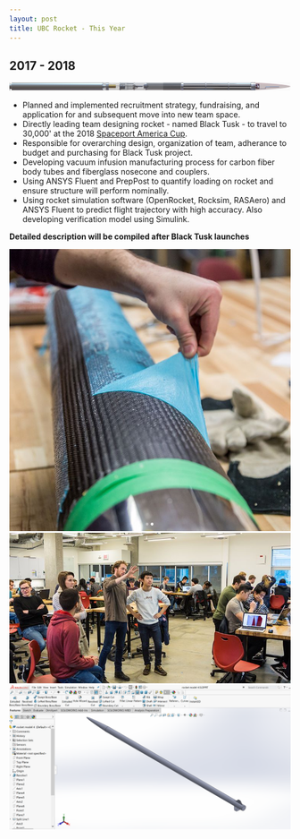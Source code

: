 ```yaml
---
layout: post
title: UBC Rocket - This Year
---
```

## 2017 - 2018
![30k render](/images/Rocket/30k_render.png)

* Planned and implemented recruitment strategy, fundraising, and application for and subsequent move into new team space. 
* Directly leading team designing rocket - named Black Tusk - to travel to 30,000' at the 2018 [Spaceport America Cup](https://www.spaceportamericacup.com). 
* Responsible for overarching design, organization of team, adherance to budget and purchasing for Black Tusk project.
* Developing vacuum infusion manufacturing process for carbon fiber body tubes and fiberglass nosecone and couplers.
* Using ANSYS Fluent and PrepPost to quantify loading on rocket and ensure structure will perform nominally.
* Using rocket simulation software (OpenRocket, Rocksim, RASAero) and ANSYS Fluent to predict flight trajectory with high accuracy. Also developing verification model using Simulink.
<!--more-->
__Detailed description will be compiled after Black Tusk launches__


![infusion](/images/Rocket/infusion.png)
![review](/images/Rocket/review.png)
![exterior](/images/Rocket/BT_ext.png)
